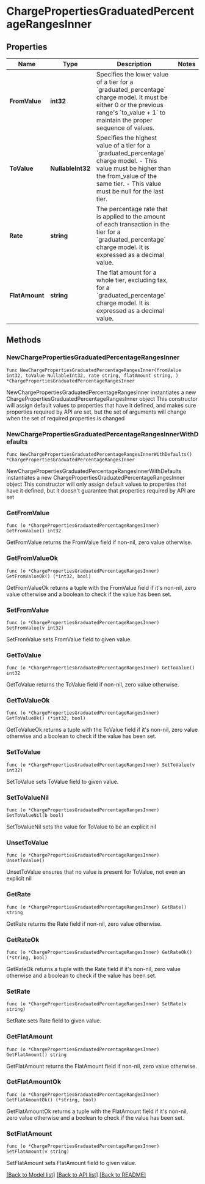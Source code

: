 # ChargePropertiesGraduatedPercentageRangesInner

## Properties

Name | Type | Description | Notes
------------ | ------------- | ------------- | -------------
**FromValue** | **int32** | Specifies the lower value of a tier for a &#x60;graduated_percentage&#x60; charge model. It must be either 0 or the previous range&#39;s &#x60;to_value + 1&#x60; to maintain the proper sequence of values. | 
**ToValue** | **NullableInt32** | Specifies the highest value of a tier for a &#x60;graduated_percentage&#x60; charge model. - This value must be higher than the from_value of the same tier. - This value must be null for the last tier. | 
**Rate** | **string** | The percentage rate that is applied to the amount of each transaction in the tier for a &#x60;graduated_percentage&#x60; charge model. It is expressed as a decimal value. | 
**FlatAmount** | **string** | The flat amount for a whole tier, excluding tax, for a &#x60;graduated_percentage&#x60; charge model. It is expressed as a decimal value. | 

## Methods

### NewChargePropertiesGraduatedPercentageRangesInner

`func NewChargePropertiesGraduatedPercentageRangesInner(fromValue int32, toValue NullableInt32, rate string, flatAmount string, ) *ChargePropertiesGraduatedPercentageRangesInner`

NewChargePropertiesGraduatedPercentageRangesInner instantiates a new ChargePropertiesGraduatedPercentageRangesInner object
This constructor will assign default values to properties that have it defined,
and makes sure properties required by API are set, but the set of arguments
will change when the set of required properties is changed

### NewChargePropertiesGraduatedPercentageRangesInnerWithDefaults

`func NewChargePropertiesGraduatedPercentageRangesInnerWithDefaults() *ChargePropertiesGraduatedPercentageRangesInner`

NewChargePropertiesGraduatedPercentageRangesInnerWithDefaults instantiates a new ChargePropertiesGraduatedPercentageRangesInner object
This constructor will only assign default values to properties that have it defined,
but it doesn't guarantee that properties required by API are set

### GetFromValue

`func (o *ChargePropertiesGraduatedPercentageRangesInner) GetFromValue() int32`

GetFromValue returns the FromValue field if non-nil, zero value otherwise.

### GetFromValueOk

`func (o *ChargePropertiesGraduatedPercentageRangesInner) GetFromValueOk() (*int32, bool)`

GetFromValueOk returns a tuple with the FromValue field if it's non-nil, zero value otherwise
and a boolean to check if the value has been set.

### SetFromValue

`func (o *ChargePropertiesGraduatedPercentageRangesInner) SetFromValue(v int32)`

SetFromValue sets FromValue field to given value.


### GetToValue

`func (o *ChargePropertiesGraduatedPercentageRangesInner) GetToValue() int32`

GetToValue returns the ToValue field if non-nil, zero value otherwise.

### GetToValueOk

`func (o *ChargePropertiesGraduatedPercentageRangesInner) GetToValueOk() (*int32, bool)`

GetToValueOk returns a tuple with the ToValue field if it's non-nil, zero value otherwise
and a boolean to check if the value has been set.

### SetToValue

`func (o *ChargePropertiesGraduatedPercentageRangesInner) SetToValue(v int32)`

SetToValue sets ToValue field to given value.


### SetToValueNil

`func (o *ChargePropertiesGraduatedPercentageRangesInner) SetToValueNil(b bool)`

 SetToValueNil sets the value for ToValue to be an explicit nil

### UnsetToValue
`func (o *ChargePropertiesGraduatedPercentageRangesInner) UnsetToValue()`

UnsetToValue ensures that no value is present for ToValue, not even an explicit nil
### GetRate

`func (o *ChargePropertiesGraduatedPercentageRangesInner) GetRate() string`

GetRate returns the Rate field if non-nil, zero value otherwise.

### GetRateOk

`func (o *ChargePropertiesGraduatedPercentageRangesInner) GetRateOk() (*string, bool)`

GetRateOk returns a tuple with the Rate field if it's non-nil, zero value otherwise
and a boolean to check if the value has been set.

### SetRate

`func (o *ChargePropertiesGraduatedPercentageRangesInner) SetRate(v string)`

SetRate sets Rate field to given value.


### GetFlatAmount

`func (o *ChargePropertiesGraduatedPercentageRangesInner) GetFlatAmount() string`

GetFlatAmount returns the FlatAmount field if non-nil, zero value otherwise.

### GetFlatAmountOk

`func (o *ChargePropertiesGraduatedPercentageRangesInner) GetFlatAmountOk() (*string, bool)`

GetFlatAmountOk returns a tuple with the FlatAmount field if it's non-nil, zero value otherwise
and a boolean to check if the value has been set.

### SetFlatAmount

`func (o *ChargePropertiesGraduatedPercentageRangesInner) SetFlatAmount(v string)`

SetFlatAmount sets FlatAmount field to given value.



[[Back to Model list]](../README.md#documentation-for-models) [[Back to API list]](../README.md#documentation-for-api-endpoints) [[Back to README]](../README.md)


